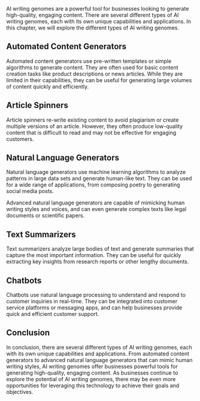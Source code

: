 
AI writing genomes are a powerful tool for businesses looking to generate high-quality, engaging content. There are several different types of AI writing genomes, each with its own unique capabilities and applications. In this chapter, we will explore the different types of AI writing genomes.

Automated Content Generators
----------------------------

Automated content generators use pre-written templates or simple algorithms to generate content. They are often used for basic content creation tasks like product descriptions or news articles. While they are limited in their capabilities, they can be useful for generating large volumes of content quickly and efficiently.

Article Spinners
----------------

Article spinners re-write existing content to avoid plagiarism or create multiple versions of an article. However, they often produce low-quality content that is difficult to read and may not be effective for engaging customers.

Natural Language Generators
---------------------------

Natural language generators use machine learning algorithms to analyze patterns in large data sets and generate human-like text. They can be used for a wide range of applications, from composing poetry to generating social media posts.

Advanced natural language generators are capable of mimicking human writing styles and voices, and can even generate complex texts like legal documents or scientific papers.

Text Summarizers
----------------

Text summarizers analyze large bodies of text and generate summaries that capture the most important information. They can be useful for quickly extracting key insights from research reports or other lengthy documents.

Chatbots
--------

Chatbots use natural language processing to understand and respond to customer inquiries in real-time. They can be integrated into customer service platforms or messaging apps, and can help businesses provide quick and efficient customer support.

Conclusion
----------

In conclusion, there are several different types of AI writing genomes, each with its own unique capabilities and applications. From automated content generators to advanced natural language generators that can mimic human writing styles, AI writing genomes offer businesses powerful tools for generating high-quality, engaging content. As businesses continue to explore the potential of AI writing genomes, there may be even more opportunities for leveraging this technology to achieve their goals and objectives.
